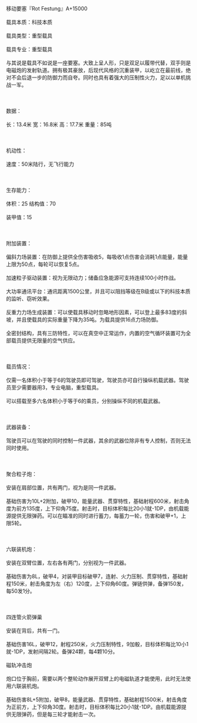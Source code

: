 <title>移动要塞</title>
<meta name="GENERATOR" content="WinCHM">
<meta http-equiv="Content-Type" content="text/html; charset=gb2312">
<br>移动要塞『Rot Festung』A+15000 
<br>
<br>载具本质：科技本质 
<br>
<br>载具类型：重型载具
<br>
<br>载具专业：重型载具 
<br>
<br>与其说是载具不如说是一座要塞。大致上呈人形，只是双足以履带代替，双手则是电磁炮的发射轨道。拥有极其豪放，后现代风格的沉重装甲，以屹立在最前线，绝对不会后退一步的防御力而自夸。同时也具有着强大的压制性火力，足以以单机挑战一军。 
<br>
<br>
<br>
<br>数据： 
<br>
<br>长：13.4米 宽：16.8米 高：17.7米 重量：85吨 
<br>
<br>
<br>
<br>机动性： 
<br>
<br>速度：50米陆行，无飞行能力 
<br>
<br>
<br>
<br>生存能力： 
<br>
<br>体积：25 结构值：70 
<br>
<br>装甲值：15 
<br>
<br>
<br>
<br>附加装置： 
<br>
<br>偏斜力场装置：在防御上提供全伤害吸收5，每吸收1点伤害会消耗1点能量，能量上限为50点，每轮可以恢复5点。 
<br>
<br>加速粒子驱动装置：视为无限动力；储备应急能源可支持连续100小时作战。 
<br>
<br>大功率通讯平台：通讯距离1500公里，并且可以阻挡等级在B级或以下的科技本质的监听、窃听效果。 
<br>
<br>反重力力场生成装置：可以使载具移动时忽略地形因素，可以登上最多83度的斜坡，并且使载具的实际重量下降为35吨。为载具提供16点力场防御。 
<br>
<br>全密封结构，具有三防特性，可以在真空中正常运作，内置的空气循环装置可为全部载员提供无限量的空气供应。 
<br>
<br>
<br>
<br>载员情况： 
<br>
<br>仅需一名体积小于等于6的驾驶员即可驾驶，驾驶员亦可自行操纵机载武器。驾驶员至少需要器用3，专业电脑，重型载具。 
<br>
<br>可以搭载至多六名体积小于等于6的乘员，分别操纵不同的机载武器。 
<br>
<br>
<br>
<br>武器装备： 
<br>
<br>驾驶员可以在驾驶的同时控制一件武器，其余的武器位除非有专人控制，否则无法同时使用。 
<br>
<br>
<br>
<br>聚合粒子炮： 
<br>
<br>安装在肩部位置，共有两门，视为是同一件武器。 
<br>
<br>基础伤害为10L+2附加，破甲10，能量武器、贯穿特性，基础射程600米，射击角度为前方135度，上下仰角75度。射击时，目标体积每比20小1就-1DP，由机载能源提供无限弹药。可以在瞄准的同时进行蓄力，每蓄力一轮，伤害和破甲+1，上限5轮。 
<br>
<br>
<br>
<br>六联装机炮： 
<br>
<br>安装在双臂位置，左右各有两门，分别视为一件武器。 
<br>
<br>基础伤害为8L，破甲4，对装甲目标破甲7，连射、火力压制、贯穿特性，基础射程150米，射击角度为左（右）120度，上下仰角60度。弹链供弹，备弹150发，每50发1分。 
<br>
<br>
<br>
<br>四连管火箭弹巢 
<br>
<br>安装在背后，共有一门。 
<br>
<br>基础伤害16L，破甲12，射程250米，火力压制特性，9加骰，目标体积每比10小1就-1DP，发射间隔2轮。备弹24颗，每4颗10分。 
<br>
<br>磁轨冲击炮 
<br>
<br>炮口位于胸前，需要以两个整轮动作展开双臂上的电磁轨道才能使用，此时无法使用六联装机炮。 
<br>
<br>基础伤害8L+5附加，破甲8，能量武器、贯穿特性，基础射程1500米，射击角度为正前方，上下仰角30度。射击时，目标体积每比20小1就-1DP。由机载能源提供无限弹药，但是每三轮才能射击一次。 